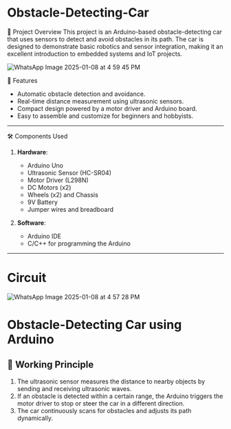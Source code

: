 # Obstacle-Detecting-Car
 🚗 Project Overview
This project is an Arduino-based obstacle-detecting car that uses sensors to detect and avoid obstacles in its path. The car is designed to demonstrate basic robotics and sensor integration, making it an excellent introduction to embedded systems and IoT projects.

![WhatsApp Image 2025-01-08 at 4 59 45 PM](https://github.com/user-attachments/assets/b19a6eab-ebbe-425b-a8df-8470c42dd098)


 🎯 Features
- Automatic obstacle detection and avoidance.
- Real-time distance measurement using ultrasonic sensors.
- Compact design powered by a motor driver and Arduino board.
- Easy to assemble and customize for beginners and hobbyists.

---

 🛠 Components Used
1. **Hardware**:
   - Arduino Uno
   - Ultrasonic Sensor (HC-SR04)
   - Motor Driver (L298N)
   - DC Motors (x2)
   - Wheels (x2) and Chassis
   - 9V Battery
   - Jumper wires and breadboard

2. **Software**:
   - Arduino IDE
   - C/C++ for programming the Arduino

---
# Circuit
![WhatsApp Image 2025-01-08 at 4 57 28 PM](https://github.com/user-attachments/assets/ec079f81-daf0-4c47-9985-4d612a1672ff)
# Obstacle-Detecting Car using Arduino

## 🚀 Working Principle
1. The ultrasonic sensor measures the distance to nearby objects by sending and receiving ultrasonic waves.
2. If an obstacle is detected within a certain range, the Arduino triggers the motor driver to stop or steer the car in a different direction.
3. The car continuously scans for obstacles and adjusts its path dynamically.

